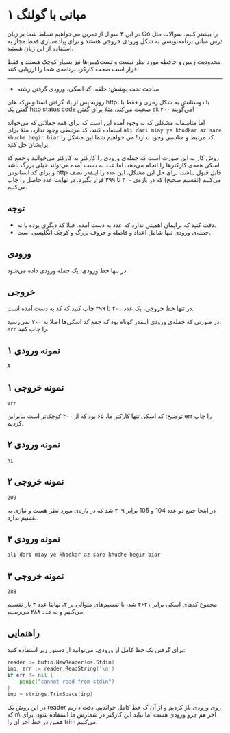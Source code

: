 # مبانی با گولنگ ۱
در این ۳ سوال از تمرین می‌خواهیم تسلط شما بر زبان Go را بیشتر کنیم.
سوالات مثل درس مبانی برنامه‌نویسی به شکل ورودی خروجی هستند و برای پیاده‌سازی فقط مجاز به استفاده از این زبان هستید. 

محدودیت زمین و حافظه مورد نظر نیست و تست‌کیس‌ها نیز بسیار کوچک هسنتد و فقط قرار است صحت کارکرد برنامه‌ی شما را ارزیابی کنند. 

-------

+ مباحث تحت پوشش: حلقه، کد اسکی، ورودی گرفتن رشته

روزبه پس از یاد گرفتن استاتوس‌کد های http، با دوستانش به شکل رمزی و فقط با گفتن یک http status code صحبت می‌کند، مثلا برای گفتن `ok` می‌گویند ۲۰۰!

اما متاسفانه مشکلی که به وجود آمده این است که برای همه جملاتی که می‌خواند استفاده کنند، کد مرتبطی وجود ندارد، مثلا برای `ali dari miay ye khodkar az sare khuche begir biar` کد مرتبط و مناسبی وجود ندارد! می خواهیم شما این مشکل را برایشان حل کنید. 

روش کار به این صورت است که جمله‌ی ورودی را کارکتر به کارکتر می‌خوانید و جمع کد اسکی همه‌ی کارکتر‌ها را انجام می‌دهد. اما عدد به دست آمده می‌تواند خیلی بزرگ باشد و برای کد استاتوس http قابل قبول نباشد، برای حل این مشکل، این عدد را اینقدر نصف می‌کنیم (تقسیم صحیح) که در بازه‌ی ۲۰۰ تا ۳۹۹ قرار بگیرد. در نهایت عدد حاصل را چاپ می‌کنیم.

## توجه 
+ دقت کنید که برایمان اهمیتی ندارد که عدد به دست آمده، قبلا کد دیگری بوده یا نه.
+ جمله‌ی ورودی تنها شامل اعداد و فاصله و حروف بزرگ و کوچک انگلیسی است.


## ورودی 
در تنها خط ورودی، یک جمله ورودی داده می‌شود. 

## خروجی
در تنها خط خروجی، یک عدد ۲۰۰ تا ۳۹۹ چاپ کنید که کد به دست آمده است. 

در صورتی که جمله‌ی ورودی اینقدر کوتاه بود که جمع کد اسکی‌ها اصلا به ۲۰۰ نمی‌رسید، `err` را چاپ کنید. 

## نمونه ورودی ۱

```
A
```
## نمونه خروجی ۱
```
err
```
توضیح: کد اسکی تنها کارکتر ما، ۶۵ بود که از ۲۰۰ کوچک‌تر است بنابراین err را چاپ کردیم.

## نمونه ورودی ۲
```
hi
```
## نمونه خروجی ۲

```
209
```
در اینجا جمع دو عدد 104 و 105 برابر ۲۰۹ شد که در بازه‌ی مورد نظر هست و نیازی به تقسیم ندارد.


## نمونه ورودی ۳
```
ali dari miay ye khodkar az sare khuche begir biar
```

## نمونه خروجی ۳
```
288
```
مجموع کدهای اسکی برابر ۴۶۲۱ شد، با تقسیم‌های متوالی بر ۲، نهایتا عدد ۴ بار تقسیم می‌کنیم و به عدد ۲۸۸ می‌رسیم.


## راهنمایی
برای گرفتن یک خط کامل از ورودی، می‌توانید از دستور زیر استفاده کنید: 
```go
reader := bufio.NewReader(os.Stdin)
inp, err := reader.ReadString('\n')
if err != nil {
	panic("cannot read from stdin")
}
inp = strings.TrimSpace(inp)
```
در این روش یک reader روی ورودی باز کردیم و از آن ک خط کامل خواندیم. دقت داریم که n\ آخر هم جزو ورودی هست اما نباید این کارکتر در شمارش ما استفاده شود، برای همین در خط آخر آن را trim می‌کنیم.
